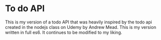 # To do API

This is my version of a todo API that was heavily inspired by the todo api created in the nodejs class on Udemy by Andrew Mead. This is my version written in full es6.
It continues to be modified to my liking. 
